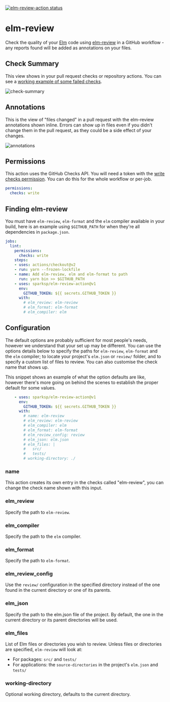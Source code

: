 [![elm-review-action status](https://github.com/sparksp/elm-review-action/workflows/build-test/badge.svg)](https://github.com/sparksp/elm-review-action/actions)

# elm-review

Check the quality of your [Elm] code using [elm-review] in a GitHub workflow - any reports found will be added as annotations on your files.

[Elm]: https://elm-lang.org/
[elm-review]: https://github.com/jfmengels/node-elm-review


## Check Summary

This view shows in your pull request checks or repository actions. You can see a [working example of some failed checks](https://github.com/sparksp/elm-review-action/runs/727935056?check_suite_focus=true).

![check-summary](docs/check-summary.png)


## Annotations

This is the view of "files changed" in a pull request with the elm-review annotations shown inline. Errors can show up in files even if you didn't change them in the pull request, as they could be a side effect of your changes.

![annotations](docs/annotations.png)


## Permissions

This action uses the GitHub Checks API. You will need a token with the [write checks permission](https://docs.github.com/en/actions/security-guides/automatic-token-authentication#permissions-for-the-github_token). You can do this for the whole workflow or per-job.

```yaml
permissions:
  checks: write
```


## Finding elm-review

You must have `elm-review`, `elm-format` and the `elm` compiler available in your build, here is an example using `$GITHUB_PATH` for when they're all dependencies in `package.json`.

```yaml
jobs:
  lint:
    permissions:
      checks: write
    steps:
    - uses: actions/checkout@v2
    - run: yarn --frozen-lockfile
    - name: Add elm-review, elm and elm-format to path
      run: yarn bin >> $GITHUB_PATH
    - uses: sparksp/elm-review-action@v1
      env:
        GITHUB_TOKEN: ${{ secrets.GITHUB_TOKEN }}
      with:
        # elm_review: elm-review
        # elm_format: elm-format
        # elm_compiler: elm
```


## Configuration

The default options are probably sufficient for most people's needs, however we understand that your set up may be different. You can use the options details below to specify the paths for `elm-review`, `elm-format` and the `elm` compiler; to locate your project's `elm.json` or `review/` folder, and to specify a custom list of files to review.  You can also customise the check name that shows up.

This snippet shows an example of what the option defaults are like, however there's more going on behind the scenes to establish the proper default for some values.

```yaml
    - uses: sparksp/elm-review-action@v1
      env:
        GITHUB_TOKEN: ${{ secrets.GITHUB_TOKEN }}
      with:
        # name: elm-review
        # elm_review: elm-review
        # elm_compiler: elm
        # elm_format: elm-format
        # elm_review_config: review
        # elm_json: elm.json
        # elm_files: |
        #   src/
        #   tests/
        # working-directory: ./
```


### name

This action creates its own entry in the checks called "elm-review", you can change the check name shown with this input.


### elm_review

Specify the path to `elm-review`.


### elm_compiler

Specify the path to the `elm` compiler.


### elm_format

Specify the path to `elm-format`.


### elm_review_config

Use the `review/` configuration in the specified directory instead of the one found in the current directory or one of its parents.


### elm_json

Specify the path to the elm.json file of the project. By default, the one in the current directory or its parent directories will be used.


### elm_files

List of Elm files or directories you wish to review.  Unless files or directories are specified, `elm-review` will look at:
- For packages: `src/` and `tests/`
- For applications: the `source-directories` in the project's `elm.json` and `tests/`


### working-directory

Optional working directory, defaults to the current directory.